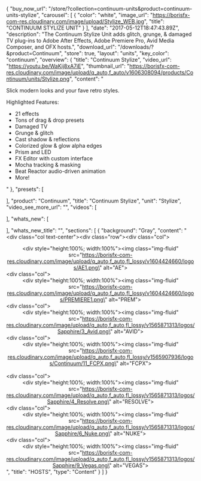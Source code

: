 {
  "buy_now_url": "/store/?collection=continuum-units&product=continuum-units-stylize",
  "carousel": [
    {
      "color": "white",
      "image_url": "https://borisfx-com-res.cloudinary.com/image/upload/Stylize_WEB.jpg",
      "title": "CONTINUUM STYLIZE UNIT"
    }
  ],
  "date": "2017-05-12T18:47:43.89Z",
  "description": "The Continuum Stylize Unit adds glitch, grunge, & damaged TV plug-ins to Adobe After Effects, Adobe Premiere Pro, Avid Media Composer, and OFX hosts.",
  "download_url": "/downloads/?&product=Continuum",
  "store": true,
  "layout": "units",
  "key_color": "continuum",
  "overview": {
    "title": "Continuum Stylize",
    "video_url": "https://youtu.be/WaKij8xA7iE",
    "thumbnail_url": "https://borisfx-com-res.cloudinary.com/image/upload/q_auto,f_auto/v1606308094/products/Continuum/units/Stylize.png",
    "content": "<p>Slick modern looks and your fave retro styles.</p><p>Highlighted Features:</p><ul><li>21 effects</li><li>Tons of drag & drop presets</li><li>Damaged TV</li><li>Grunge & glitch</li><li>Cast shadow & reflections</li><li>Colorized glow & glow alpha edges</li><li>Prism and LED</li><li>FX Editor with custom interface</li><li>Mocha tracking & masking</li><li>Beat Reactor audio-driven animation</li><li>More!</li></ul></p>"
  },
  "presets": [

  ],
  "product": "Continuum",
  "title": "Continuum Stylize",
  "unit": "Stylize",
  "video_see_more_url": "",
  "videos": [

  ],
  "whats_new": [

  ],
  "whats_new_title": "",
  "sections": [
	{
      "background": "Gray",
      "content": "<div class=\"col text-center\"><div class=\"row\"><div class=\"col\"><span><center><div style=\"height:100%; width:100%\"><img class=\"img-fluid\" src=\"https://borisfx-com-res.cloudinary.com/image/upload/q_auto,f_auto,fl_lossy/v1604424660/logos/AE1.png\" alt=\"AE\"></div></center></div><div class=\"col\"><center><div style=\"height:100%; width:100%\"><img class=\"img-fluid\" src=\"https://borisfx-com-res.cloudinary.com/image/upload/q_auto,f_auto,fl_lossy/v1604424660/logos/PREMIERE1.png\" alt=\"PREM\"></div></center></span></div><div class=\"col\"><center><div style=\"height:100%; width:100%\"><img class=\"img-fluid\" src=\"https://borisfx-com-res.cloudinary.com/image/upload/q_auto,f_auto,fl_lossy/v1565871313/logos/Sapphire/3_Avid.png\" alt=\"AVID\"></div></center></div><div class=\"col\"><center><div style=\"height:100%; width:100%\"><img class=\"img-fluid\" src=\"https://borisfx-com-res.cloudinary.com/image/upload/q_auto,f_auto,fl_lossy/v1565907936/logos/Continuum/11_FCPX.png\" alt=\"FCPX\"></div></center></div><br><div class=\"col\"><center><div style=\"height:100%; width:100%\"><img class=\"img-fluid\" src=\"https://borisfx-com-res.cloudinary.com/image/upload/q_auto,f_auto,fl_lossy/v1565871313/logos/Sapphire/4_Resolve.png\" alt=\"RESOLVE\"></div></center></div><div class=\"col\"><center><div style=\"height:100%; width:100%\"><img class=\"img-fluid\" src=\"https://borisfx-com-res.cloudinary.com/image/upload/q_auto,f_auto,fl_lossy/v1565871313/logos/Sapphire/6_Nuke.png\" alt=\"NUKE\"></div></center></div><div class=\"col\"><center><div style=\"height:100%; width:100%\"><img class=\"img-fluid\" src=\"https://borisfx-com-res.cloudinary.com/image/upload/q_auto,f_auto,fl_lossy/v1565871313/logos/Sapphire/9_Vegas.png\" alt=\"VEGAS\"></div></center></div></div></div>",
	  "title": "HOSTS",
      "type": "Content"
    }
  ]
}
